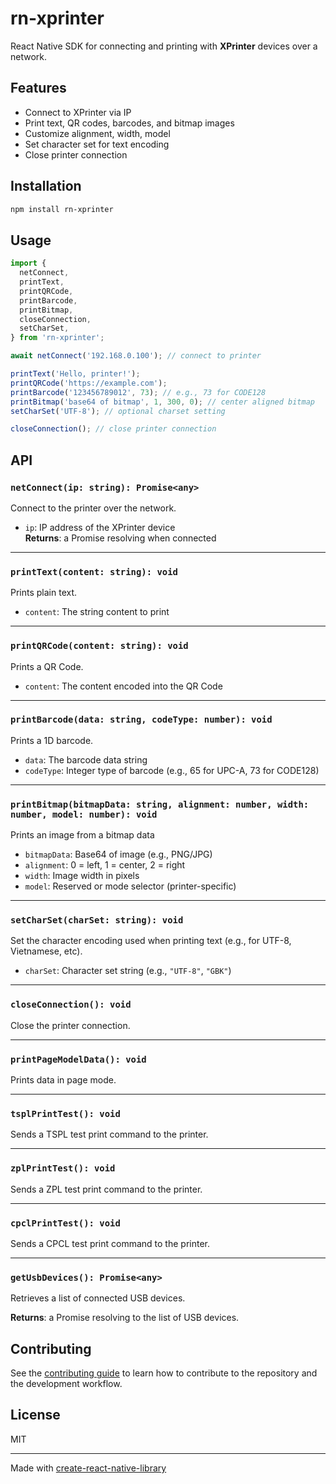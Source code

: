 # rn-xprinter

React Native SDK for connecting and printing with **XPrinter** devices over a network.

## Features

- Connect to XPrinter via IP
- Print text, QR codes, barcodes, and bitmap images
- Customize alignment, width, model
- Set character set for text encoding
- Close printer connection

## Installation

```sh
npm install rn-xprinter
```

## Usage

```js
import {
  netConnect,
  printText,
  printQRCode,
  printBarcode,
  printBitmap,
  closeConnection,
  setCharSet,
} from 'rn-xprinter';

await netConnect('192.168.0.100'); // connect to printer

printText('Hello, printer!');
printQRCode('https://example.com');
printBarcode('123456789012', 73); // e.g., 73 for CODE128
printBitmap('base64 of bitmap', 1, 300, 0); // center aligned bitmap
setCharSet('UTF-8'); // optional charset setting

closeConnection(); // close printer connection
```

## API

### `netConnect(ip: string): Promise<any>`

Connect to the printer over the network.

- `ip`: IP address of the XPrinter device  
**Returns**: a Promise resolving when connected

---

### `printText(content: string): void`

Prints plain text.

- `content`: The string content to print

---

### `printQRCode(content: string): void`

Prints a QR Code.

- `content`: The content encoded into the QR Code

---

### `printBarcode(data: string, codeType: number): void`

Prints a 1D barcode.

- `data`: The barcode data string
- `codeType`: Integer type of barcode (e.g., 65 for UPC-A, 73 for CODE128)

---

### `printBitmap(bitmapData: string, alignment: number, width: number, model: number): void`

Prints an image from a bitmap data

- `bitmapData`: Base64 of image (e.g., PNG/JPG)
- `alignment`: 0 = left, 1 = center, 2 = right
- `width`: Image width in pixels
- `model`: Reserved or mode selector (printer-specific)

---

### `setCharSet(charSet: string): void`

Set the character encoding used when printing text (e.g., for UTF-8, Vietnamese, etc).

- `charSet`: Character set string (e.g., `"UTF-8"`, `"GBK"`)

---

### `closeConnection(): void`

Close the printer connection.

---

### `printPageModelData(): void`

Prints data in page mode.

---

### `tsplPrintTest(): void`

Sends a TSPL test print command to the printer.

---

### `zplPrintTest(): void`

Sends a ZPL test print command to the printer.

---

### `cpclPrintTest(): void`

Sends a CPCL test print command to the printer.

---

### `getUsbDevices(): Promise<any>`

Retrieves a list of connected USB devices.

**Returns**: a Promise resolving to the list of USB devices.

## Contributing

See the [contributing guide](CONTRIBUTING.md) to learn how to contribute to the repository and the development workflow.

## License

MIT

---

Made with [create-react-native-library](https://github.com/callstack/react-native-builder-bob)
